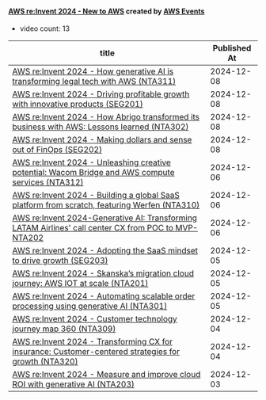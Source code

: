 

#### [AWS re:Invent 2024 - New to AWS](https://www.youtube.com/playlist?list=PL2yQDdvlhXf8qFSTZBFOcbdzuMGb--yWK) created by [AWS Events](https://www.youtube.com/channel/UCdoadna9HFHsxXWhafhNvKw)

* video count: 13 

| title                                                                                                                                               | Published At |
| --------------------------------------------------------------------------------------------------------------------------------------------------- | ------------ |
| [AWS re:Invent 2024 - How generative AI is transforming legal tech with AWS (NTA311)](https://www.youtube.com/watch?v=i7E2LHcQtlU)                  | 2024-12-08   |
| [AWS re:Invent 2024 - Driving profitable growth with innovative products (SEG201)](https://www.youtube.com/watch?v=EWG3YPjtaeI)                     | 2024-12-08   |
| [AWS re:Invent 2024 - How Abrigo transformed its business with AWS: Lessons learned (NTA302)](https://www.youtube.com/watch?v=-ExPxtPmbbM)          | 2024-12-08   |
| [AWS re:Invent 2024 - Making dollars and sense out of FinOps (SEG202)](https://www.youtube.com/watch?v=lsobsidIuzo)                                 | 2024-12-08   |
| [AWS re:Invent 2024 - Unleashing creative potential: Wacom Bridge and AWS compute services (NTA312)](https://www.youtube.com/watch?v=T9ztNSBW4xI)   | 2024-12-06   |
| [AWS re:Invent 2024 - Building a global SaaS platform from scratch, featuring Werfen (NTA310)](https://www.youtube.com/watch?v=lKqglvJn9mA)         | 2024-12-06   |
| [AWS re:Invent 2024-Generative AI: Transforming LATAM Airlines' call center CX from POC to MVP-NTA202](https://www.youtube.com/watch?v=DYfT9XDUUQk) | 2024-12-06   |
| [AWS re:Invent 2024 - Adopting the SaaS mindset to drive growth (SEG203)](https://www.youtube.com/watch?v=L7kjssBY9WY)                              | 2024-12-05   |
| [AWS re:Invent 2024 - Skanska’s migration cloud journey: AWS IOT at scale (NTA201)](https://www.youtube.com/watch?v=9arz_itFyvU)                    | 2024-12-05   |
| [AWS re:Invent 2024 - Automating scalable order processing using generative AI (NTA301)](https://www.youtube.com/watch?v=qcl74tcxogw)               | 2024-12-05   |
| [AWS re:Invent 2024 - Customer technology journey map 360 (NTA309)](https://www.youtube.com/watch?v=kVxHcuBiwgE)                                    | 2024-12-04   |
| [AWS re:Invent 2024 - Transforming CX for insurance: Customer-centered strategies for growth (NTA320)](https://www.youtube.com/watch?v=nVqLU3bevhY) | 2024-12-04   |
| [AWS re:Invent 2024 - Measure and improve cloud ROI with generative AI  (NTA203)](https://www.youtube.com/watch?v=WUaSZscetX0)                      | 2024-12-03   |